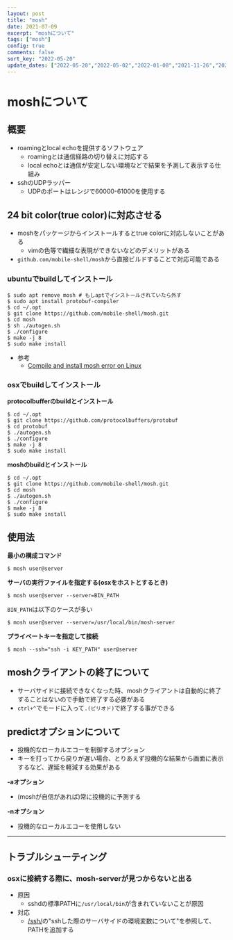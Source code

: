 ```yaml
---
layout: post
title: "mosh"
date: 2021-07-09
excerpt: "moshについて"
tags: ["mosh"]
config: true
comments: false
sort_key: "2022-05-20"
update_dates: ["2022-05-20","2022-05-02","2022-01-08","2021-11-26","2021-08-14","2021-08-08","2021-07-09"]
---
```


# moshについて

## 概要
 - roamingとlocal echoを提供するソフトウェア
   - roamingとは通信経路の切り替えに対応する
   - local echoとは通信が安定しない環境などで結果を予測して表示する仕組み
 - sshのUDPラッパー
   - UDPのポートはレンジで60000-61000を使用する

## 24 bit color(true color)に対応させる
 - moshをパッケージからインストールするとtrue colorに対応しないことがある
   - vimの色等で繊細な表現ができないなどのデメリットがある
 - `github.com/mobile-shell/mosh`から直接ビルドすることで対応可能である

### ubuntuでbuildしてインストール

```console
$ sudo apt remove mosh # もしaptでインストールされていたら外す
$ sudo apt install protobuf-compiler
$ cd ~/.opt
$ git clone https://github.com/mobile-shell/mosh.git
$ cd mosh
$ sh ./autogen.sh
$ ./configure
$ make -j 8
$ sudo make install
```
 - 参考
   - [Compile and install mosh error on Linux](https://gist.github.com/kuntau/37698a5159ceac40982b1f7ae96b7db8)

### osxでbuildしてインストール

**protocolbufferのbuildとインストール**  
```console
$ cd ~/.opt
$ git clone https://github.com/protocolbuffers/protobuf
$ cd protobuf
$ ./autogen.sh
$ ./configure
$ make -j 8
$ sudo make install
```

**moshのbuildとインストール**  
```console
$ cd ~/.opt
$ git clone https://github.com/mobile-shell/mosh.git
$ cd mosh
$ ./autogen.sh
$ ./configure
$ make -j 8
$ sudo make install
```

## 使用法

**最小の構成コマンド**  

```console
$ mosh user@server 
```

**サーバの実行ファイルを指定する(osxをホストとするとき)**  

```console
$ mosh user@server --server=BIN_PATH
```

`BIN_PATH`は以下のケースが多い  

```console
$ mosh user@server --server=/usr/local/bin/mosh-server
```

**プライベートキーを指定して接続**  

```console
$ mosh --ssh="ssh -i KEY_PATH" user@server
```

## moshクライアントの終了について
 - サーバサイドに接続できなくなった時、moshクライアントは自動的に終了することはないので手動で終了する必要がある
 - `ctrl+^`でモードに入って`.(ピリオド)`で終了する事ができる

## predictオプションについて
 - 投機的なローカルエコーを制御するオプション
 - キーを打ってから戻りが遅い場合、とりあえず投機的な結果から画面に表示するなど、遅延を軽減する効果がある

**-aオプション**  
 - (moshが自信があれば)常に投機的に予測する

**-nオプション**  
 - 投機的なローカルエコーを使用しない

---

## トラブルシューティング

### osxに接続する際に、mosh-serverが見つからないと出る
 - 原因
   - sshdの標準PATHに`/usr/local/bin`が含まれていないことが原因
 - 対応
   - [/ssh/](/ssh/)の"sshした際のサーバサイドの環境変数について"を参照して、PATHを追加する
